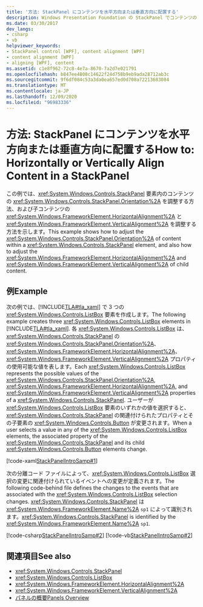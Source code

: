```yaml
---
title: '方法: StackPanel にコンテンツを水平方向または垂直方向に配置する'
description: Windows Presentation Foundation の StackPanel でコンテンツの向き、および子コンテンツの HorizontalAlignment と VerticalAlignment を調整する方法について学習します。
ms.date: 03/30/2017
dev_langs:
- csharp
- vb
helpviewer_keywords:
- StackPanel control [WPF], content alignment [WPF]
- content alignment [WPF]
- aligning [WPF], content
ms.assetid: c1e8f962-72c8-4e7a-8670-7a2d7e021791
ms.openlocfilehash: b847ee4808c14622f24d758b9eb9ada28712ab3c
ms.sourcegitcommit: 9f6df084c53a3da0ea657ed0d708a72213683084
ms.translationtype: MT
ms.contentlocale: ja-JP
ms.lasthandoff: 12/09/2020
ms.locfileid: "96983336"
---
```

# <a name="how-to-horizontally-or-vertically-align-content-in-a-stackpanel"></a><span data-ttu-id="8770e-103">方法: StackPanel にコンテンツを水平方向または垂直方向に配置する</span><span class="sxs-lookup"><span data-stu-id="8770e-103">How to: Horizontally or Vertically Align Content in a StackPanel</span></span>
<span data-ttu-id="8770e-104">この例では、<xref:System.Windows.Controls.StackPanel> 要素内のコンテンツの <xref:System.Windows.Controls.StackPanel.Orientation%2A> を調整する方法、および子コンテンツの <xref:System.Windows.FrameworkElement.HorizontalAlignment%2A> と <xref:System.Windows.FrameworkElement.VerticalAlignment%2A> を調整する方法を示します。</span><span class="sxs-lookup"><span data-stu-id="8770e-104">This example shows how to adjust the <xref:System.Windows.Controls.StackPanel.Orientation%2A> of content within a <xref:System.Windows.Controls.StackPanel> element, and also how to adjust the <xref:System.Windows.FrameworkElement.HorizontalAlignment%2A> and <xref:System.Windows.FrameworkElement.VerticalAlignment%2A> of child content.</span></span>  
  
## <a name="example"></a><span data-ttu-id="8770e-105">例</span><span class="sxs-lookup"><span data-stu-id="8770e-105">Example</span></span>  
 <span data-ttu-id="8770e-106">次の例では、[!INCLUDE[TLA#tla_xaml](../../../includes/tlasharptla-xaml-md.md)] で 3 つの <xref:System.Windows.Controls.ListBox> 要素を作成します。</span><span class="sxs-lookup"><span data-stu-id="8770e-106">The following example creates three <xref:System.Windows.Controls.ListBox> elements in [!INCLUDE[TLA#tla_xaml](../../../includes/tlasharptla-xaml-md.md)].</span></span> <span data-ttu-id="8770e-107">各 <xref:System.Windows.Controls.ListBox> は、<xref:System.Windows.Controls.StackPanel> の <xref:System.Windows.Controls.StackPanel.Orientation%2A>、<xref:System.Windows.FrameworkElement.HorizontalAlignment%2A>、<xref:System.Windows.FrameworkElement.VerticalAlignment%2A> プロパティの使用可能な値を表します。</span><span class="sxs-lookup"><span data-stu-id="8770e-107">Each <xref:System.Windows.Controls.ListBox> represents the possible values of the <xref:System.Windows.Controls.StackPanel.Orientation%2A>, <xref:System.Windows.FrameworkElement.HorizontalAlignment%2A>, and <xref:System.Windows.FrameworkElement.VerticalAlignment%2A> properties of a <xref:System.Windows.Controls.StackPanel>.</span></span> <span data-ttu-id="8770e-108">ユーザーが <xref:System.Windows.Controls.ListBox> 要素のいずれかの値を選択すると、<xref:System.Windows.Controls.StackPanel> の関連付けられたプロパティとその子要素の <xref:System.Windows.Controls.Button> が変更されます。</span><span class="sxs-lookup"><span data-stu-id="8770e-108">When a user selects a value in any of the <xref:System.Windows.Controls.ListBox> elements, the associated property of the <xref:System.Windows.Controls.StackPanel> and its child <xref:System.Windows.Controls.Button> elements change.</span></span>  
  
 [!code-xaml[StackPanelIntroSamp#1](~/samples/snippets/csharp/VS_Snippets_Wpf/StackPanelIntroSamp/CSharp/Window1.xaml#1)]  
  
 <span data-ttu-id="8770e-109">次の分離コード ファイルによって、<xref:System.Windows.Controls.ListBox> 選択の変更に関連付けられているイベントへの変更が定義されます。</span><span class="sxs-lookup"><span data-stu-id="8770e-109">The following code-behind file defines the changes to the events that are associated with the <xref:System.Windows.Controls.ListBox> selection changes.</span></span> <span data-ttu-id="8770e-110"><xref:System.Windows.Controls.StackPanel> は <xref:System.Windows.FrameworkElement.Name%2A> `sp1` によって識別されます。</span><span class="sxs-lookup"><span data-stu-id="8770e-110"><xref:System.Windows.Controls.StackPanel> is identified by the <xref:System.Windows.FrameworkElement.Name%2A> `sp1`.</span></span>  
  
 [!code-csharp[StackPanelIntroSamp#2](~/samples/snippets/csharp/VS_Snippets_Wpf/StackPanelIntroSamp/CSharp/Window1.xaml.cs#2)]
 [!code-vb[StackPanelIntroSamp#2](~/samples/snippets/visualbasic/VS_Snippets_Wpf/StackPanelIntroSamp/VisualBasic/Window1.xaml.vb#2)]  
  
## <a name="see-also"></a><span data-ttu-id="8770e-111">関連項目</span><span class="sxs-lookup"><span data-stu-id="8770e-111">See also</span></span>

- <xref:System.Windows.Controls.StackPanel>
- <xref:System.Windows.Controls.ListBox>
- <xref:System.Windows.FrameworkElement.HorizontalAlignment%2A>
- <xref:System.Windows.FrameworkElement.VerticalAlignment%2A>
- [<span data-ttu-id="8770e-112">パネルの概要</span><span class="sxs-lookup"><span data-stu-id="8770e-112">Panels Overview</span></span>](panels-overview.md)

